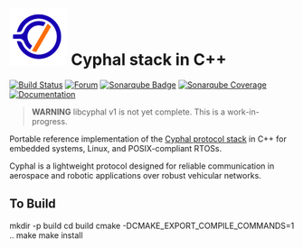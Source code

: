 ![Cyphal](doc_source/images/html/opencyphal_logo.svg) Cyphal stack in C++
===================

[![Build Status](https://badge.buildkite.com/af844974c06af6406e3b2192d98298b02b30f6ebebb5f8b16c.svg)](https://buildkite.com/uavcan/libcyphal-v1)
[![Forum](https://img.shields.io/discourse/https/forum.opencyphal.org/users.svg)](https://forum.opencyphal.org)
[![Sonarqube Badge](https://sonarcloud.io/api/project_badges/measure?project=UAVCAN_libuavcan&metric=alert_status)](https://sonarcloud.io/dashboard?id=UAVCAN_libuavcan)
[![Sonarqube Coverage](https://sonarcloud.io/api/project_badges/measure?project=UAVCAN_libuavcan&metric=coverage)](https://sonarcloud.io/dashboard?id=UAVCAN_libuavcan)
[![Documentation](https://img.shields.io/badge/docs-passing-green.svg)](https://opencyphal.org/libcyphal/)

> **WARNING** libcyphal v1 is not yet complete. This is a work-in-progress.

Portable reference implementation of the [Cyphal protocol stack](https://opencyphal.org) in C++ for embedded systems, Linux, and POSIX-compliant RTOSs.

Cyphal is a lightweight protocol designed for reliable communication in aerospace and robotic applications over robust vehicular networks.

## To Build
mkdir -p build
cd build
cmake -DCMAKE_EXPORT_COMPILE_COMMANDS=1 ..
make
make install
